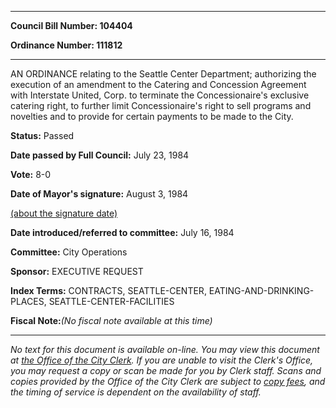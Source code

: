 

********

**Council Bill Number: 104404**
   
**Ordinance Number: 111812**
********

 AN ORDINANCE relating to the Seattle Center Department; authorizing the execution of an amendment to the Catering and Concession Agreement with Interstate United, Corp. to terminate the Concessionaire's exclusive catering right, to further limit Concessionaire's right to sell programs and novelties and to provide for certain payments to be made to the City.

**Status:** Passed
   
**Date passed by Full Council:** July 23, 1984
   
**Vote:** 8-0
   
**Date of Mayor's signature:** August 3, 1984
   
[(about the signature date)](/~public/approvaldate.htm)
   
   
   
**Date introduced/referred to committee:** July 16, 1984
   
**Committee:** City Operations
   
**Sponsor:** EXECUTIVE REQUEST
   
   
**Index Terms:** CONTRACTS, SEATTLE-CENTER, EATING-AND-DRINKING-PLACES, SEATTLE-CENTER-FACILITIES

**Fiscal Note:**_(No fiscal note available at this time)_
********

_No text for this document is available on-line. You may view this document at [the Office of the City Clerk](http://www.seattle.gov/leg/clerk/contactUs.htm). If you are unable to visit the Clerk's Office, you may request a copy or scan be made for you by Clerk staff. Scans and copies provided by the Office of the City Clerk are subject to [copy fees](http://clerk.seattle.gov/~public/clerkfees.htm), and the timing of service is dependent on the availability of staff._

